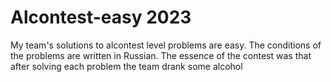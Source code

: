 # Alcontest-easy 2023
My team's solutions to alcontest level problems are easy. The conditions of the problems are written in Russian. The essence of the contest was that after solving each problem the team drank some alcohol
